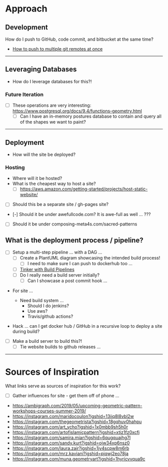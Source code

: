 # Approach

## Development
How do I push to GitHub, code commit, and bitbucket at the same time?
- [How to push to multiple git remotes at once](https://gist.github.com/rvl/c3f156e117e22a25f242)

--------------------------------------------------------------------------------

## Leveraging Databases
- How do I leverage databases for this?!

### Future Iteration
- [ ] These operations are very interesting: https://www.postgresql.org/docs/9.4/functions-geometry.html
	- [ ] Can I have an in-memory postures database to contain and query all of the shapes we want to paint?

--------------------------------------------------------------------------------

## Deployment
- How will the site be deployed?

### Hosting
- Where will it be hosted?
- What is the cheapest way to host a site?
	* [ ] https://aws.amazon.com/getting-started/projects/host-static-website/

- [ ] Should this be a separate site / gh-pages site? 
- [-] Should it be under awefullcode.com?
	It is awe-full as well ... ???
- [ ] Should it be under composing-meta4s.com/sacred-patterns

## What is the deployment process / pipeline?
* [ ] Setup a multi-step pipeline … with a DAG …
	* [ ] Create a PlantUML diagram showcasing the intended build process!
		* [ ] I need to make sure I can push to dockerhub too …
	* [ ] [Tinker with Build Pipelines](ia-writer://open?path=/Locations/personalbook/roles/The%20Experimenter/Tinkering%20with%20Tech/Tinker%20with%20Build%20Pipelines.txt)
	* [ ] Do I really need a build server initially?
		* [ ] Can I showcase a post commit hook …

- For site ...
	- Need build system ...
		- Should I do jenkins?
		- Use aws?
		- Travis/github actions?

- Hack ... can I get docker hub / GitHub in a recursive loop to deploy a site during build?

- [ ] Make a build server to build this?!
  - [ ] Tie website builds to github releases ...

--------------------------------------------------------------------------------

# Sources of Inspiration

What links serve as sources of inspiration for this work?

- [ ] Gather influences for site - get them off of phone …

* https://ambigraph.com/2019/05/upcoming-geometric-pattern-workshops-courses-summer-2019/
* https://instagram.com/maridocoulon?igshid=13iiq8l8vbl2w
* https://instagram.com/thegeometrista?igshid=18gqhuv0hahpu
* https://instagram.com/art_ycho?igshid=1x0mbb9sh5h0r
* https://instagram.com/artofislamicpattern?igshid=xtiz1fz0xcfj
* https://instagram.com/samira.mian?igshid=6qugquajhg7l
* https://instagram.com/sandy.kurt?igshid=ojw34xp6nsz0
* https://instagram.com/laura.zair?igshid=1jv4scpw8m6rb
* https://instagram.com/mrz.kaviani?igshid=pjqwj2eo78ja
* https://instagram.com/muna.geometryart?igshid=1hyricvvqua9c
